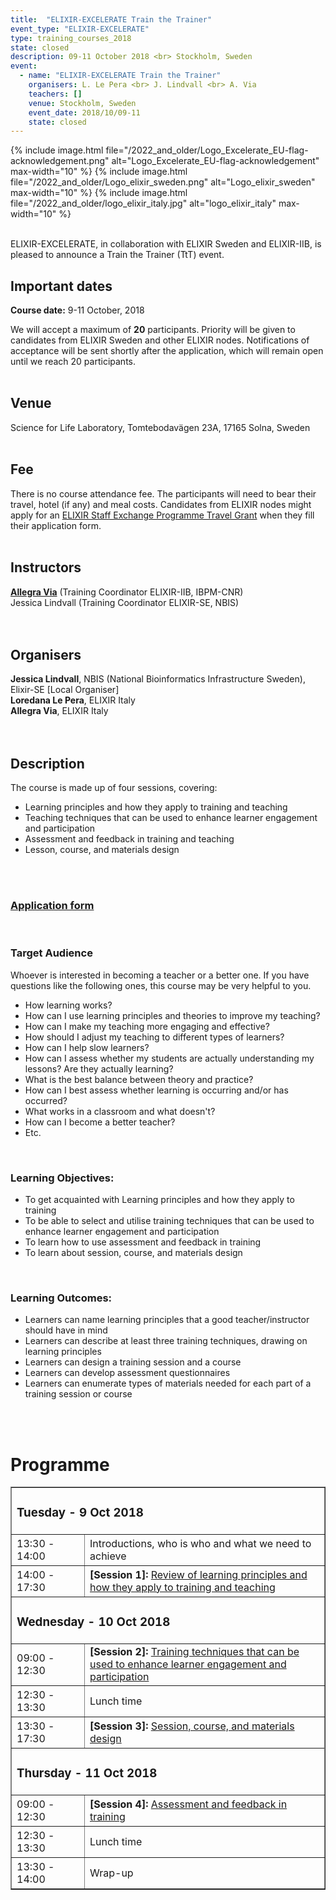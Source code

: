 ```yaml
---
title:  "ELIXIR-EXCELERATE Train the Trainer"
event_type: "ELIXIR-EXCELERATE"
type: training_courses_2018
state: closed
description: 09-11 October 2018 <br> Stockholm, Sweden
event:
  - name: "ELIXIR-EXCELERATE Train the Trainer"
    organisers: L. Le Pera <br> J. Lindvall <br> A. Via
    teachers: []
    venue: Stockholm, Sweden
    event_date: 2018/10/09-11
    state: closed
---
```


{% include image.html file="/2022_and_older/Logo_Excelerate_EU-flag-acknowledgement.png" alt="Logo_Excelerate_EU-flag-acknowledgement" max-width="10" %}
{% include image.html file="/2022_and_older/Logo_elixir_sweden.png" alt="Logo_elixir_sweden" max-width="10" %}
{% include image.html file="/2022_and_older/logo_elixir_italy.jpg" alt="logo_elixir_italy" max-width="10" %}


<br>
ELIXIR-EXCELERATE, in collaboration with ELIXIR Sweden and ELIXIR-IIB, is pleased to announce a Train the Trainer (TtT) event.
<br>

## Important dates
<b>Course date:</b> 9-11 October, 2018

We will accept a maximum of **20** participants. Priority will be given to candidates from ELIXIR Sweden and other ELIXIR nodes. Notifications of acceptance will be sent shortly after the application, which will remain open until we reach 20 participants.
<br>
<br>

## Venue
Science for Life Laboratory, Tomtebodavägen 23A, 17165 Solna, Sweden
<br>
<br>

## Fee
There is no course attendance fee. The participants will need to bear their travel, hotel (if any) and meal costs. Candidates from ELIXIR nodes might apply for an [ELIXIR Staff Exchange Programme Travel Grant](https://goo.gl/auzcnY) when they fill their application form.
<br>
<br>

## Instructors
[**Allegra Via**](../../../instructors/allegra_via.html) (Training Coordinator ELIXIR-IIB, IBPM-CNR)<br>
Jessica Lindvall (Training Coordinator ELIXIR-SE, NBIS)<br>
<br>
<br>

## Organisers
**Jessica Lindvall**, NBIS (National Bioinformatics Infrastructure Sweden), Elixir-SE [Local Organiser]<br>
**Loredana Le Pera**, ELIXIR Italy<br>
**Allegra Via**, ELIXIR Italy<br>
<br>
<br>

## Description
The course is made up of four sessions, covering:

* Learning principles and how they apply to training and teaching
* Teaching techniques that can be used to enhance learner engagement and participation
* Assessment and feedback in training and teaching
* Lesson, course, and materials design
<br>
<br>

### [Application form](https://goo.gl/forms/0vEyOWfOnEWyJqzk1)
<br>

### Target Audience
Whoever is interested in becoming a teacher or a better one.
If you have questions like the following ones, this course may be very helpful to you.

* How learning works?
* How can I use learning principles and theories to improve my teaching?
* How can I make my teaching more engaging and effective?
* How should I adjust my teaching to different types of learners?
* How can I help slow learners?
* How can I assess whether my students are actually understanding my lessons? Are they actually learning?
* What is the best balance between theory and practice?
* How can I best assess whether learning is occurring and/or has occurred?
* What works in a classroom and what doesn't?
* How can I become a better teacher?
* Etc.
<br>

### Learning Objectives:  
 * To get acquainted with Learning principles and how they apply to training
 * To be able to select and utilise training techniques that can be used to enhance learner engagement and participation
 * To learn how to use assessment and feedback in training
 * To learn about session, course, and materials design
<br>

### Learning Outcomes:
 * Learners can name learning principles that a good teacher/instructor should have in mind
 * Learners can describe at least three training techniques, drawing on learning principles
 * Learners can design a training session and a course
 * Learners can develop assessment questionnaires
 * Learners can enumerate types of materials needed for each part of a training session or course

<br>
<br>

# Programme
<table border="1">
<tr>
   <td colspan="2"><h3>Tuesday - 9 Oct 2018</h3></td>
</tr>
<tr>
   <td height="50" width="100">13:30 - 14:00</td>
   <td height="50">Introductions, who is who and what we need to achieve</td>
</tr>
<tr>
   <td height="50" width="100">14:00 - 17:30</td>
   <td height="50"><b>[Session 1]: </b><a href="https://github.com/ppalagi/EXCELERATE-TtT/blob/master/TtT_session_1.md"> Review of learning principles and how they apply to training and teaching</a></td>
</tr>

<tr>
   <td colspan="2"><h3>Wednesday - 10 Oct 2018</h3></td>
</tr>
<tr>
 <td height="50" width="100">09:00 - 12:30</td>
 <td height="50"><b>[Session 2]: </b><a href="https://github.com/ppalagi/EXCELERATE-TtT/blob/master/TtT_session_2.md"> Training techniques that can be used to enhance learner engagement and participation</a></td>
</tr>
<tr>
   <td height="50" width="100">12:30 - 13:30</td>
   <td height="50">Lunch time</td>
</tr>
<tr>
   <td height="50" width="100">13:30 - 17:30</td>
   <td height="50"><b>[Session 3]: </b><a href="https://github.com/ppalagi/EXCELERATE-TtT/blob/master/TtT_session_3.md"> Session, course, and materials design</a></td>
</tr>
<tr>
</tr>
<tr>
   <td colspan="2"><h3>Thursday - 11 Oct 2018</h3></td>
</tr>
<tr>
 <td height="50" width="100">09:00 - 12:30</td>
 <td height="50"><b>[Session 4]: </b><a href="https://github.com/ppalagi/EXCELERATE-TtT/blob/master/TtT_session_4.md"> Assessment and feedback in training</a></td>
</tr>
<tr>
   <td height="50" width="100">12:30 - 13:30</td>
   <td height="50">Lunch time</td>
</tr>
<tr>
   <td height="50" width="100">13:30 - 14:00</td>
   <td height="50">Wrap-up</td>
</tr>
</table>